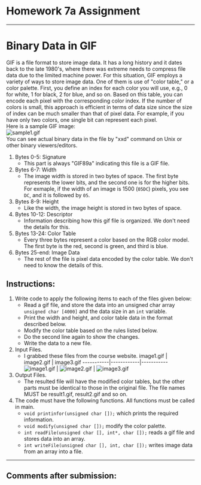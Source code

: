 # Homework 7a Assignment
---

# Binary Data in GIF

GIF is a file format to store image data. It has a long history and it dates back to the late 1980's, where there was extreme needs to compress file data due to the limited machine power. For this situation, GIF employs a variety of ways to store image data. One of them is use of "color table," or a color palette. First, you define an index for each color you will use, e.g., 0 for white, 1 for black, 2 for blue, and so on. Based on this table, you can encode each pixel with the corresponding color index. If the number of colors is small, this approach is efficient in terms of data size since the size of index can be much smaller than that of pixel data. For example, if you have only two colors, one single bit can represent each pixel.    
Here is a sample GIF image:    
![sample1.gif](http://www2.hawaii.edu/~tidota/ics212s2020/hw/hw7b/sample1.gif)    
You can see actual binary data in the file by "xxd" command on Unix or other binary viewers/editors.    
1. Bytes 0-5: Signature
    - This part is always "GIF89a" indicating this file is a GIF file.
2. Bytes 6-7: Width
    - The image width is stored in two bytes of space. The first byte represents the lower bits, and the second one is for the higher bits. For exmaple, if the width of an image is 1500 (```05DC```) pixels, you see ```DC```, and it is followed by ```05```.
3. Bytes 8-9: Height
    - Like the width, the image height is stored in two bytes of space.
4. Bytes 10-12: Descriptor
    - Information describing how this gif file is organized. We don't need the details for this.
5. Bytes 13-24: Color Table
    - Every three bytes represent a color based on the RGB color model. The first byte is the red, second is green, and third is blue. 
6. Bytes 25-end: Image Data
    - The rest of the file is pixel data encoded by the color table. We don't need to know the details of this.
    
## Instructions:    
1. Write code to apply the following items to each of the files given below:
    - Read a gif file, and store the data into an unsigned char array ```unsigned char [4000]``` and the data size in an ```int``` variable.
    - Print the width and height, and color table data in the format described below.
    - Modify the color table based on the rules listed below.
    - Do the second line again to show the changes.
    - Write the data to a new file.
2. Input Files.
    - I grabbed these files from the course website.
    image1.gif | image2.gif | image3.gif
    -----------|------------|-----------
    ![image1.gif](http://www2.hawaii.edu/~tidota/ics212s2020/hw/hw7b/image1.gif) | ![image2.gif](http://www2.hawaii.edu/~tidota/ics212s2020/hw/hw7b/image2.gif) | ![image3.gif](http://www2.hawaii.edu/~tidota/ics212s2020/hw/hw7b/image3.gif)
3. Output Files.
    - The resulted file will have the modified color tables, but the other parts must be identical to those in the original file. The file names MUST be result1.gif, result2.gif and so on.
4. The code must have the following functions. All functions must be called in main.
    - ```void printinfor(unsigned char []);``` which prints the required information.
    - ```void modify(unsigned char []);``` modify the color palette.
    - ```int readFile(unsigned char [], int*, char []);``` reads a gif file and stores data into an array.
    - ```int writeFile(unsigned char [], int, char []);``` writes image data from an array into a file.
---

## Comments after submission:

```    

```
